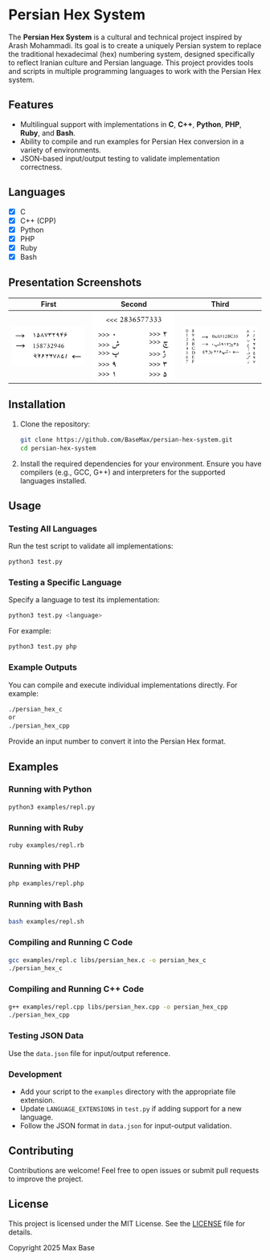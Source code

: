 # Persian Hex System

The **Persian Hex System** is a cultural and technical project inspired by Arash Mohammadi. Its goal is to create a uniquely Persian system to replace the traditional hexadecimal (hex) numbering system, designed specifically to reflect Iranian culture and Persian language. This project provides tools and scripts in multiple programming languages to work with the Persian Hex system.

## Features

- Multilingual support with implementations in **C**, **C++**, **Python**, **PHP**, **Ruby**, and **Bash**.
- Ability to compile and run examples for Persian Hex conversion in a variety of environments.
- JSON-based input/output testing to validate implementation correctness.

## Languages

- [x] C  
- [x] C++ (CPP)  
- [x] Python  
- [x] PHP  
- [x] Ruby  
- [x] Bash  

## Presentation Screenshots

| First                              | Second                              | Third                              |
|------------------------------------|-------------------------------------|------------------------------------|
| ![Screenshot 1](images/1.jpg)     | ![Screenshot 2](images/2.jpg)      | ![Screenshot 3](images/3.jpg)     |

## Installation

1. Clone the repository:
   ```bash
   git clone https://github.com/BaseMax/persian-hex-system.git
   cd persian-hex-system
   ```

2. Install the required dependencies for your environment. Ensure you have compilers (e.g., GCC, G++) and interpreters for the supported languages installed.

## Usage

### Testing All Languages

Run the test script to validate all implementations:

```bash
python3 test.py
```

### Testing a Specific Language
Specify a language to test its implementation:

```bash
python3 test.py <language>
```

For example:

```bash
python3 test.py php
```

### Example Outputs

You can compile and execute individual implementations directly. For example:

```bash
./persian_hex_c
or
./persian_hex_cpp
```

Provide an input number to convert it into the Persian Hex format.

## Examples

### Running with Python

```bash
python3 examples/repl.py
```

### Running with Ruby

```bash
ruby examples/repl.rb
```

### Running with PHP

```bash
php examples/repl.php
```

### Running with Bash

```bash
bash examples/repl.sh
```

### Compiling and Running C Code

```bash
gcc examples/repl.c libs/persian_hex.c -o persian_hex_c
./persian_hex_c
```

### Compiling and Running C++ Code

```bash
g++ examples/repl.cpp libs/persian_hex.cpp -o persian_hex_cpp
./persian_hex_cpp
```

### Testing JSON Data

Use the `data.json` file for input/output reference.

### Development

- Add your script to the `examples` directory with the appropriate file extension.
- Update `LANGUAGE_EXTENSIONS` in `test.py` if adding support for a new language.
- Follow the JSON format in `data.json` for input-output validation.

## Contributing

Contributions are welcome! Feel free to open issues or submit pull requests to improve the project.

## License

This project is licensed under the MIT License. See the [LICENSE](LICENSE) file for details.

Copyright 2025 Max Base
